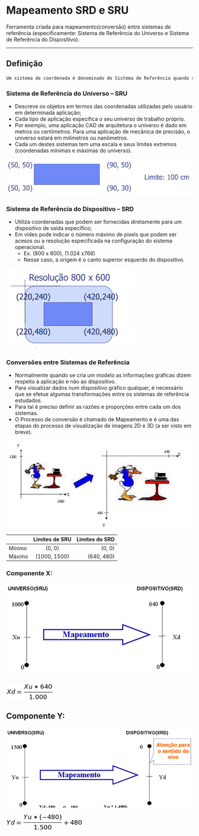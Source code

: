 # Mapeamento SRD e SRU

Ferramenta criada para mapeamento(conversão) entre sistemas de referência (especificamente: Sistema de Referência do Universo e Sistema de Referência do Dispositivo).

---

## Definição

```python
Um sistema de coordenada é denominado de Sistema de Referência quando servir para alguma finalidade específica
```

### Sistema de Referência do Universo – SRU

- Descreve os objetos em termos das coordenadas utilizadas pelo usuário em determinada aplicação;
- Cada tipo de aplicação especifica o seu universo de
trabalho próprio.
- Por exemplo, uma aplicação CAD de arquitetura o universo é dado em metros ou centímetros. Para uma aplicação de mecânica de precisão, o universo estará em milímetros ou nanômetros.
- Cada um destes sistemas tem uma escala e seus limites extremos (coordenadas mínimas e máximas do universo).

![Imagem explicativa](img1.PNG "Imagem explicativa:")

### Sistema de Referência do Dispositivo – SRD

- Utiliza coordenadas que podem ser fornecidas diretamente
para um dispositivo de saída específico;
- Em vídeo pode indicar o número máximo de pixels que
podem ser acesos ou a resolução especificada na
configuração do sistema operacional.
    - Ex. (800 x 600), (1.024 x768)
    - Nesse caso, a origem é o canto superior esquerdo do dispositivo.

![Imagem explicativa](img2.PNG "Imagem explicativa:")

### Conversões entre Sistemas de Referência

- Normalmente quando se cria um modelo as informações
gráficas dizem respeito à aplicação e não ao dispositivo.
- Para visualizar dados num dispositivo gráfico qualquer, é necessário que se efetue algumas transformações entre os sistemas de referência estudados.
- Para tal é preciso definir as razões e proporções entre cada
um dos sistemas.
- O Processo de conversão é chamado de Mapeamento e é
uma das etapas do processo de visualização de imagens 2D e 3D (a ser visto em breve).

![Imagem explicativa](img3.PNG "Imagem explicativa:")

|               | Limites de SRU           | Limites do SRD  |
| ------------- |:-------------:| -----:|
| Mínimo     | (0, 0) | (0, 0) |
| Máximo      | (1000, 1500)      |   (640, 480) |

### Componente X:

![Imagem explicativa](eq1.PNG "Imagem explicativa:")

![Imagem explicativa](eq.PNG "Imagem explicativa:")

## Componente Y:

![Imagem explicativa](graf2.PNG "Imagem explicativa:")

![Imagem explicativa](eq2.PNG "Imagem explicativa:")
